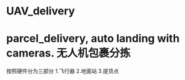 # UAV_delivery
parcel_delivery, auto landing with cameras.
无人机包裹分拣
=======================
按照硬件分为三部分
1.飞行器
2.地面站
3.提货点


